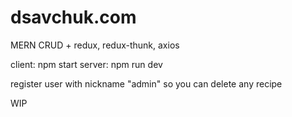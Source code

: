 # dsavchuk.com
MERN CRUD +
redux, redux-thunk, axios

client: npm start
server: npm run dev

register user with nickname "admin" so you can delete any recipe

WIP
